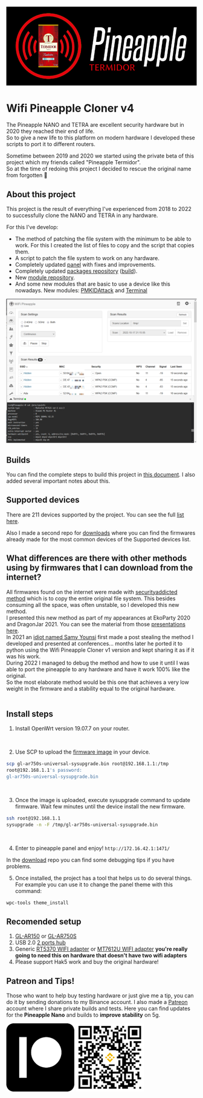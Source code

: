 ![Project Logo](assets/logo.png)

# Wifi Pineapple Cloner v4

The Pineapple NANO and TETRA are excellent security hardware but in 2020 they reached their end of life.<br>
So to give a new life to this platform on modern hardware I developed these scripts to port it to different routers.<br>

Sometime between 2019 and 2020 we started using the private beta of this project which my friends called "Pineapple Termidor".<br>
So at the time of redoing this project I decided to rescue the original name from forgotten 🤣


## About this project

This project is the result of everything I've experienced from 2018 to 2022 to successfully clone the NANO and TETRA in any hardware.<br>

For this I've develop:
* The method of patching the file system with the minimum to be able to work. For this I created the list of files to copy and the script that copies them.
* A script to patch the file system to work on any hardware.
* Completely updated [panel](https://github.com/xchwarze/wifi-pineapple-panel) with fixes and improvements.
* Completely updated [packages repository](https://github.com/xchwarze/wifi-pineapple-community-packages) ([build](https://github.com/xchwarze/wifi-pineapple-community/tree/main/packages)).
* New [module repository](https://github.com/xchwarze/wifi-pineapple-community/tree/main/modules).
* And some new modules that are basic to use a device like this nowadays. New modules: [PMKIDAttack](https://github.com/xchwarze/wifi-pineapple-community/tree/main/modules/src/PMKIDAttack) and [Terminal](https://github.com/xchwarze/wifi-pineapple-community/tree/main/modules/src/Terminal)

![Panel](assets/termidor-mipsel.png)


## Builds

You can find the complete steps to build this project in [this document](build.md). I also added several important notes about this.
<br>


## Supported devices

There are 211 devices supported by the project. You can see the full [list here](devices.md).
<br>

Also I made a second repo for [downloads](https://github.com/xchwarze/wifi-pineapple-cloner-builds) where you can find the firmwares already made for the most common devices of the Supported devices list.
<br>


## What differences are there with other methods using by firmwares that I can download from the internet?
All firmwares found on the internet were made with [securityaddicted method](https://www.securityaddicted.com/2016/11/17/weaponizing-gl-inet-gl-ar150/) which is to copy the entire original file system. This besides consuming all the space, was often unstable, so I developed this new method.<br>
I presented this new method as part of my appearances at EkoParty 2020 and DragonJar 2021. You can see the material from those [presentations here](https://github.com/indetectables-net/embedded).<br>
In 2021 an [idiot named Samy Younsi](https://github.com/xchwarze/wifi-pineapple-cloner/issues/26) first made a post stealing the method I developed and presented at conferences... months later he ported it to python using the Wifi Pineapple Cloner v1 version and kept sharing it as if it was his work.<br>
During 2022 I managed to debug the method and how to use it until I was able to port the pineapple to any hardware and have it work 100% like the original.<br>
So the most elaborate method would be this one that achieves a very low weight in the firmware and a stability equal to the original hardware.<br>
<br>


## Install steps

1. Install OpenWrt version 19.07.7 on your router.
<br>

2. Use SCP to upload the [firmware image](https://github.com/xchwarze/wifi-pineapple-cloner-builds) in your device.
```bash
scp gl-ar750s-universal-sysupgrade.bin root@192.168.1.1:/tmp 
root@192.168.1.1's password: 
gl-ar750s-universal-sysupgrade.bin                                                                        100%   13MB   2.2MB/s   00:05 
```
<br>

3. Once the image is uploaded, execute sysupgrade command to update firmware. Wait few minutes until the device install the new firmware. 
```bash
ssh root@192.168.1.1
sysupgrade -n -F /tmp/gl-ar750s-universal-sysupgrade.bin
```
<br>

4. Enter to pineapple panel and enjoy! `http://172.16.42.1:1471/`

In the [download](https://github.com/xchwarze/wifi-pineapple-cloner-builds) repo you can find some debugging tips if you have problems.
<br>

5. Once installed, the project has a tool that helps us to do several things.
For example you can use it to change the panel theme with this command:
```bash
wpc-tools theme_install
```


## Recomended setup

1. [GL-AR150](https://www.gl-inet.com/products/gl-ar150/) or [GL-AR750S](https://www.gl-inet.com/products/gl-ar750s)
2. USB 2.0 [2 ports hub](https://www.ebay.com/itm/144520475350)
3. Generic [RT5370 WIFI adapter](https://www.ebay.com/itm/284904442887) or [MT7612U WIFI adapter](https://www.ebay.com/itm/175219205235) **you're really going to need this on hardware that doesn't have two wifi adapters**
4. Please support Hak5 work and buy the original hardware!


## Patreon and Tips!

Those who want to help buy testing hardware or just give me a tip, you can do it by sending donations to my Binance account.
I also made a [Patreon](https://www.patreon.com/xchwarze) account where I share private builds and tests. Here you can find updates for the **Pineapple Nano** and builds to **improve stability** on 5g.

[![patreon](assets/patreon.png)](https://www.patreon.com/xchwarze)
![binance-qr](assets/binance-qr.png)
